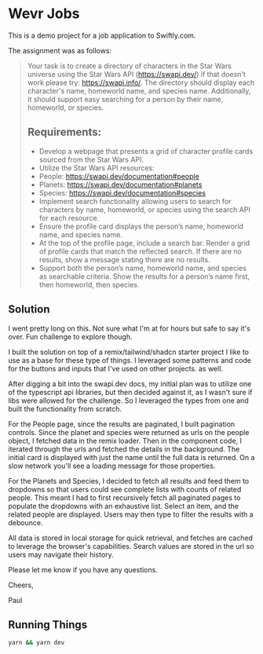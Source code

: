 # Wevr Jobs

This is a demo project for a job application to Swiftly.com.

The assignment was as follows:

>Your task is to create a directory of characters in the Star Wars universe using the Star Wars API (https://swapi.dev/) if that doesn’t work please try: https://swapi.info/. The directory should display each character's name, homeworld name, and species name. Additionally, it should support easy searching for a person by their name, homeworld, or species.
>
>## Requirements:
>- Develop a webpage that presents a grid of character profile cards sourced from the Star Wars API.
>- Utilize the Star Wars API resources:
>- People: https://swapi.dev/documentation#people
>- Planets: https://swapi.dev/documentation#planets
>- Species: https://swapi.dev/documentation#species
>- Implement search functionality allowing users to search for characters by name, homeworld, or species using the search API for each resource.
>- Ensure the profile card displays the person’s name, homeworld name, and species name.
>- At the top of the profile page, include a search bar. Render a grid of profile cards that match the reflected search. If there are no results, show a message stating there are no results.
>- Support both the person’s name, homeworld name, and species as searchable criteria. Show the results for a person’s name first, then homeworld, then species.
>
## Solution

I went pretty long on this. Not sure what I'm at for hours but safe to say it's over. Fun challenge to explore though. 

I built the solution on top of a remix/tailwind/shadcn starter project I like to use as a base for these type of things. I leveraged some patterns and code for the buttons and inputs that I've used on other projects. as well. 

After digging a bit into the swapi.dev docs, my initial plan was to utilize one of the typescript api libraries, but then decided against it, as I wasn't sure if libs were allowed for the challenge. So I leveraged the types from one and built the functionality from scratch.

For the People page, since the results are paginated, I built pagination controls. Since the planet and species were returned as urls on the people object, I fetched data in the remix loader. Then in the component code, I iterated through the urls and fetched the details in the background. The initial card is displayed with just the name until the full data is returned. On a slow network you'll see a loading message for those properties.

For the Planets and Species, I decided to fetch all results and feed them to dropdowns so that users could see complete lists with counts of related people. This meant I had to first recursively fetch all paginated pages to populate the dropdowns with an exhaustive list. Select an item, and the related people are displayed. Users may then type to filter the results with a debounce.

All data is stored in local storage for quick retrieval, and fetches are cached to leverage the browser's capabilities. Search values are stored in the url so users may navigate their history. 

Please let me know if you have any questions.

Cheers,

Paul

## Running Things

```sh
yarn && yarn dev
```

